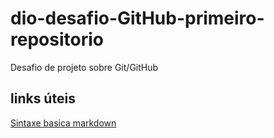 # dio-desafio-GitHub-primeiro-repositorio
Desafio de projeto sobre Git/GitHub

## links úteis
[Sintaxe basica markdown](https://markdown.net.br/sintaxe-basica/)

